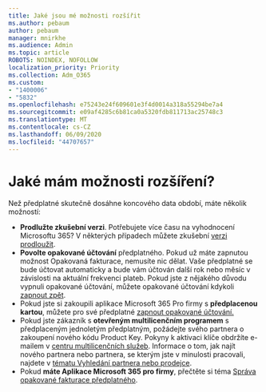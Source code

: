 ```yaml
---
title: Jaké jsou mé možnosti rozšířit
ms.author: pebaum
author: pebaum
manager: mnirkhe
ms.audience: Admin
ms.topic: article
ROBOTS: NOINDEX, NOFOLLOW
localization_priority: Priority
ms.collection: Adm_O365
ms.custom:
- "1400006"
- "5832"
ms.openlocfilehash: e75243e24f609601e3f4d0014a318a55294be7a4
ms.sourcegitcommit: e09af4285c6b81ca0a5320fdb811713ac25748c3
ms.translationtype: MT
ms.contentlocale: cs-CZ
ms.lasthandoff: 06/09/2020
ms.locfileid: "44707657"
---
```

# <a name="what-are-my-options-to-extend"></a>Jaké mám možnosti rozšíření?

Než předplatné skutečně dosáhne koncového data období, máte několik možností:

- **Prodlužte zkušební verzi**.  Potřebujete více času na vyhodnocení Microsoftu 365? V některých případech můžete zkušební [verzi prodloužit](https://docs.microsoft.com/microsoft-365/commerce/extend-your-trial?view=o365-worldwide).  
- **Povolte opakované účtování** předplatného. Pokud už máte zapnutou možnost Opakovaná fakturace, nemusíte nic dělat. Vaše předplatné se bude účtovat automaticky a bude vám účtován další rok nebo měsíc v závislosti na aktuální frekvenci plateb. Pokud jste z nějakého důvodu vypnuli opakované účtování, můžete opakované účtování kdykoli [zapnout zpět](https://docs.microsoft.com/microsoft-365/commerce/subscriptions/renew-your-subscription?view=o365-worldwide).
- Pokud jste si zakoupili aplikace Microsoft 365 Pro firmy s **předplacenou kartou**, můžete pro své předplatné [zapnout opakované účtování.](https://docs.microsoft.com/microsoft-365/commerce/subscriptions/renew-your-subscription?view=o365-worldwide)
- Pokud jste zákazník s **otevřeným multilicenčním programem** s předplaceným jednoletým předplatným, požádejte svého partnera o zakoupení nového kódu Product Key. Pokyny k aktivaci klíče obdržíte e-mailem v [centru multilicenčních služeb](https://go.microsoft.com/fwlink/p/?LinkID=282016). Informace o tom, jak najít nového partnera nebo partnera, se kterým jste v minulosti pracovali, najdete v [tématu Vyhledání partnera nebo prodejce](https://docs.microsoft.com/microsoft-365/admin/manage/find-your-partner-or-reseller?view=o365-worldwide).
- Pokud **máte Aplikace Microsoft 365 pro firmy**, přečtěte si téma [Správa opakované fakturace předplatného](https://docs.microsoft.com/microsoft-365/commerce/subscriptions/renew-your-subscription?view=o365-worldwide).
